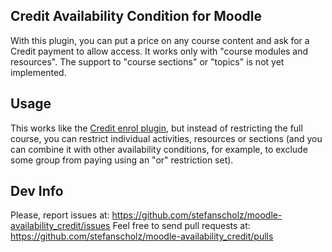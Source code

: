 Credit Availability Condition for Moodle
----------------------------------------

With this plugin, you can put a price on any course content and ask for a Credit payment to allow access. It works only with "course modules and resources". The support to "course sections" or "topics" is not yet implemented.

Usage
-----

This works like the [Credit enrol plugin](https://docs.moodle.org/310/en/CreditEnrolment), but instead of restricting the full course, you can restrict individual activities, resources or sections (and you can combine it with other availability conditions, for example, to exclude some group from paying using an "or" restriction set).

Dev Info
--------

Please, report issues at: https://github.com/stefanscholz/moodle-availability_credit/issues
Feel free to send pull requests at: https://github.com/stefanscholz/moodle-availability_credit/pulls
